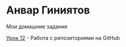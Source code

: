 # Анвар Гиниятов
Мои домашние задания

[Урок 12](https://anvarrex.github.io/src/ "Моя готовая домашка") - Работа с репозиториями на GitHub
